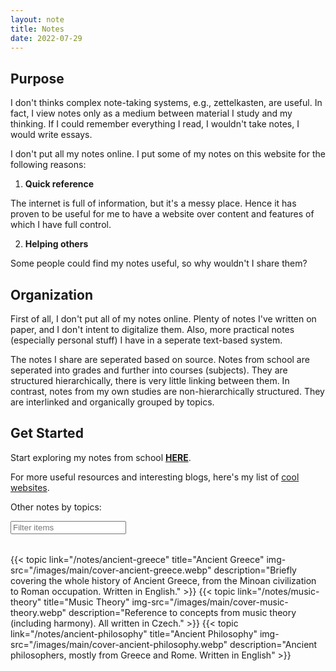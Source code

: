 ```yaml
---
layout: note
title: Notes
date: 2022-07-29
---
```

<style>
    .topic {
        display: flex;
        flex-direction: column;
        max-width: 300px;
        max-height: 250px;
        border-radius: 2px;
        border: 4px solid var(--secondary-text-color);
        background-color: var(--bg-color-tinted);
        outline: none;
    }
    .topic div{
        color: var(--text-color);
    }
    @media only screen and (max-width: 700px) {
        .topic {
            max-height: 200px;
        }
    }
    .topic:hover {
        text-decoration: none;
    }
    .topic:hover {
        /* border-color: var(--link-color); */
        background-color: var(--secondary-bg-color);
    }
    .topic-img-container {
        min-height: 33%;
        width: 100%;
        border-bottom: 2px solid var(--secondary-text-color);
        margin-bottom: 4px;
    }
    .topic-img-container img {
        width: 100%;
        height: 100%;
        object-fit: cover;
        display: block;
    }
    .topic-desc-container {
        height: fit-content;
        padding: 0rem 1rem 1rem;
    }
    .topic-title {
        text-align: center;
        font-size: 1.4em;
    }
    .topic-desc {
        margin-top: 5px;
        font-size: 0.9em;
        font-style: italic;
        text-align: center;
    }
    .topics {
        display: flex;
        flex-direction: row;
        flex-wrap: wrap;
        gap: 1rem;
        justify-content: center;
        max-width: 700px;
        margin: 0 auto;
        margin-top: 2rem;
}
</style>

## Purpose
I don't thinks complex note-taking systems, e.g., zettelkasten, are useful. In fact, I view notes only as a medium between material I study and my thinking. If I could remember everything I read, I wouldn't take notes, I would write essays.

I don't put all my notes online. I put some of my notes on this website for the following reasons:
1. **Quick reference**

The internet is full of information, but it's a messy place. Hence it has proven to be useful for me to have a website over content and features of which I have full control.

2. **Helping others**

Some people could find my notes useful, so why wouldn't I share them?

## Organization
First of all, I don't put all of my notes online. Plenty of notes I've written on paper, and I don't intent to digitalize them. Also, more practical notes (especially personal stuff) I have in a seperate text-based system.

The notes I share are seperated based on source. Notes from school are seperated into grades and further into courses (subjects). They are structured hierarchically, there is very little linking between them. In contrast, notes from my own studies are non-hierarchically structured. They are interlinked and organically grouped by topics.

## Get Started
Start exploring my notes from school **[HERE](/notes/school)**.

For more useful resources and interesting blogs, here's my list of [cool websites](/notes/cool-websites).

Other notes by topics:

<div class="filter-field">
    <input id="filter" onkeyup="filterStuff()" , placeholder="Filter items">
    <script defer>
        function filterStuff() {
            var input = document.getElementById("filter");
            var filter = input.value.toLowerCase();
            var elements = document.getElementsByClassName("topic");
            for(let i = 0; i < elements.length; i++){
                txt = elements[i].textContent;
                if (txt.toLowerCase().includes(filter)){
                    elements[i].style.display = ""
                }
                else {
                    elements[i].style.display = "none";
                }
            }  
        }
    </script>
</div>

<div class="topics">
{{< topic
    link="/notes/ancient-greece" 
    title="Ancient Greece"
    img-src="/images/main/cover-ancient-greece.webp"
    description="Briefly covering the whole history of Ancient Greece, from the Minoan civilization to Roman occupation. Written in English."
>}}
{{< topic
    link="/notes/music-theory"
    title="Music Theory"
    img-src="/images/main/cover-music-theory.webp"
    description="Reference to concepts from music theory (including harmony). All written in Czech."
>}}
{{< topic
    link="/notes/ancient-philosophy"
    title="Ancient Philosophy"
    img-src="/images/main/cover-ancient-philosophy.webp"
    description="Ancient philosophers, mostly from Greece and Rome. Written in English"
>}}
</div>
